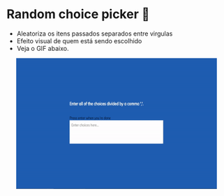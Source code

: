 # Random choice picker :ferris_wheel:

* Aleatoriza os itens passados separados entre virgulas
* Efeito visual de quem está sendo escolhido
* Veja o GIF abaixo.

<p align="center">
  <img width="460" height="300" src="assets/ezgif.com-gif-maker.gif">
</p>
